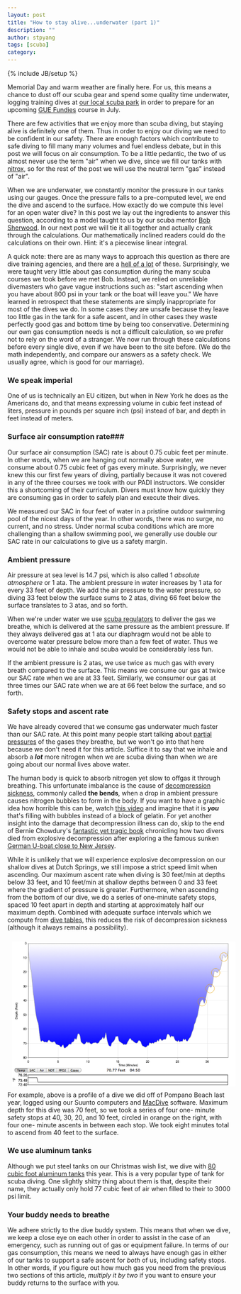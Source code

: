 ```yaml
---
layout: post
title: "How to stay alive...underwater (part 1)"
description: ""
author: stpyang
tags: [scuba]
category: 
---
```

{% include JB/setup %}

Memorial Day and warm weather are finally here.  For us, this means a chance
to dust off our scuba gear and spend some quality time underwater,
logging training dives at [our local scuba park][dutchsprings] in order to
prepare for an upcoming [GUE Fundies][guefundies] course in July.

There are few activities that we enjoy more than scuba diving, but staying
alive is definitely one of them. Thus in order to enjoy our diving we need to
be confident in our safety. There are enough factors which contribute to safe
diving to fill many many volumes and fuel endless debate, but in this post we
will focus on air consumption. To be a little pedantic, the two of us almost
never use the term "air" when we dive, since we fill our tanks with
[nitrox][], so for the rest of the post we will use the neutral term "gas"
instead of "air".

When we are underwater, we constantly monitor the pressure in our tanks using
our gauges. Once the pressure falls to a pre-computed level, we end the dive
and ascend to the surface. How exactly do we compute this level for an open
water dive? In this post we lay out the ingredients to answer this question,
according to a model taught to us by our scuba mentor [Bob Sherwood][bob]. In
our next post we will tie it all together and actually crank through the
calculations. Our mathematically inclined readers could do the calculations on
their own. Hint: it's a piecewise linear integral.

A quick note: there are as many ways to approach this question as there are
dive training agencies, and there are a [hell of a lot][agencies] of these.
Surprisingly, we were taught very little about gas consumption during the many
scuba courses we took before we met Bob. Instead, we relied on unreliable
divemasters who gave vague instructions such as: "start ascending when you
have about 800 psi in your tank or the boat will leave you." We have learned
in retrospect that these statements are simply inappropriate for most of the
dives we do. In some cases they are unsafe because they leave too little gas
in the tank for a safe ascent, and in other cases they waste perfectly good
gas and bottom time by being too conservative. Determining our own gas
consumption needs is not a difficult calculation, so we prefer not to rely on
the word of a stranger.  We now run through these calculations before every
single dive, even if we have been to the site before. (We do the math
independently, and compare our answers as a safety check. We usually agree,
which is good for our marriage).

<!-- more -->

### We speak imperial ###

One of us is technically an EU citizen, but when in New York he does as the
Americans do, and that means expressing volume in cubic feet instead of
liters, pressure in pounds per square inch (psi) instead of bar, and depth in
feet instead of meters.

### Surface air consumption rate###

Our surface air consumption (SAC) rate is about 0.75 cubic feet per minute. In
other words, when we are hanging out normally above water, we consume about
0.75 cubic feet of gas every minute. Surprisingly, we never knew this our
first few years of diving, partially because it was not covered in any of the
three courses we took with our PADI instructors. We consider this a
shortcoming of their curriculum. Divers must know how quickly they are
consuming gas in order to safely plan and execute their dives.

We measured our SAC in four feet of water in a pristine outdoor swimming pool
of the nicest days of the year. In other words, there was no surge, no
current, and no stress. Under normal scuba conditions which are more
challenging than a shallow swimming pool, we generally use double our SAC rate
in our calculations to give us a safety margin.

### Ambient pressure ###

Air pressure at sea level is 14.7 psi, which is also called 1 *absolute
atmosphere* or 1 ata. The ambient pressure in water increases by 1
ata for every 33 feet of depth. We add the air pressure to the water pressure,
so diving 33 feet below the surface sums to 2 atas, diving 66 feet below
the surface translates to 3 atas, and so forth.

When we're under water we use [scuba regulators][regs] to deliver the gas we
breathe, which is delivered at the same pressure as the ambient pressure. If
they always delivered gas at 1 ata our diaphragm would not be able to overcome
water pressure below more than a few feet of water. Thus we would not be able
to inhale and scuba would be considerably less fun.

If the ambient pressure is 2 atas, we use twice as much gas with every breath
compared to the surface. This means we consume our gas at twice our SAC rate
when we are at 33 feet.  Similarly, we consumer our gas at three times our SAC
rate when we are at 66 feet below the surface, and so forth.

### Safety stops and ascent rate ###

We have already covered that we consume gas underwater much faster than our
SAC rate. At this point many people start talking about [partial
pressures][partialpressures] of the gases they breathe, but we won't go into
that here because we don't need it for this article. Suffice it to say that we
inhale and absorb a ***lot*** more nitrogen when we are scuba diving than when
we are going about our normal lives above water.

The human body is quick to absorb nitrogen yet slow to offgas it through
breathing. This unfortunate imbalance is the cause of [decompression
sickness][thebends], commonly called **the bends**, when a drop in ambient
pressure causes nitrogen bubbles to form in the body. If you want to have a
graphic idea how horrible this can be, watch [this video][jello] and imagine
that it is ***you*** that's filling with bubbles instead of a block of
gelatin. For yet another insight into the damage that decompression illness
can do, skip to the end of Bernie Chowdury's [fantastic yet tragic
book][rouses] chronicling how two divers died from explosive decompression
after exploring a the famous sunken [German U-boat close to New Jersey][u869].

While it is unlikely that we will experience explosive decompression on our
shallow dives at Dutch Springs, we still impose a strict speed limit when
ascending. Our maximum ascent rate when diving is 30 feet/min at depths below
33 feet, and 10 feet/min at shallow depths between 0 and 33 feet where the
gradient of pressure is greater. Furthermore, when ascending from the bottom
of our dive, we do a series of one-minute safety stops, spaced 10 feet apart
in depth and starting at approximately half our maximum depth. Combined with
adequate surface intervals which we compute from [dive tables][noaa], this
reduces the risk of decompression sickness (although it always remains a
possibility).

<meta property="og:image" content="/assets/images/diveProfile.png" />
<img style="float:left; width: 550px; padding:10px" src="/assets/images/diveProfile.png" alt="Warm and salty!"/>

For example, above is a profile of a dive we did off of Pompano Beach last
year, logged using our Suunto computers and [MacDive][] software. Maximum
depth for this dive was 70 feet, so we took a series of four one- minute
safety stops at 40, 30, 20, and 10 feet, circled in orange on the right, with
four one- minute ascents in between each stop. We took eight minutes total to
ascend from 40 feet to the surface.

### We use aluminum tanks ###

Although we put steel tanks on our Christmas wish list, we dive with [80 cubic
foot aluminum tanks][al80] this year. This is a very popular type of tank for
scuba diving. One slightly shitty thing about them is that, despite their
name, they actually only hold 77 cubic feet of air when filled to their to
3000 psi limit.

### Your buddy needs to breathe ###

We adhere strictly to the dive buddy system.  This means that when we dive, we
keep a close eye on each other in order to assist in the case of an emergency,
such as running out of gas or equipment failure. In terms of our gas
consumption, this means we need to always have enough gas in either of our
tanks to support a safe ascent for *both* of us, including safety stops.  In
other words, if you figure out how much gas you need from the previous two
sections of this article, *multiply it by two* if you want to ensure your
buddy returns to the surface with you.

[dutchsprings]: http://www.dutchsprings.com
[guefundies]: https://www.globalunderwaterexplorers.org/content/gue-fundamentals
[nitrox]: https://en.wikipedia.org/wiki/Nitrox
[bob]: http://allaboutscuba.com
[agencies]: https://en.wikipedia.org/wiki/List_of_diver_certification_organizations
[partialpressures]: https://en.wikipedia.org/wiki/Partial_pressure
[thebends]: https://en.wikipedia.org/wiki/Decompression_sickness
[jello]: https://www.youtube.com/watch?v=taTh0uBJ4RE#t=54s
[rouses]: http://www.amazon.com/Last-Dive-Father-Descent-Oceans-ebook/dp/B006IDG3X6/ref=sr_1_1?ie=UTF8&qid=1400801315&sr=8-1&keywords=bernie+chowdhury
[u869]: https://en.wikipedia.org/wiki/German_submarine_U-869
[noaa]: http://www.ndc.noaa.gov/pdfs/nitrox32.pdf
[macdive]: http://mac-dive.com
[al80]: http://www.xsscuba.com/tank_cat_alum_specs_.html
[cesa]: https://en.wikipedia.org/wiki/Controlled_Emergency_Swimming_Ascent
[regs]: https://en.wikipedia.org/wiki/Diving_regulator
